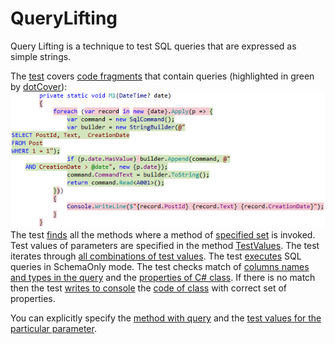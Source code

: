 # QueryLifting
Query Lifting is a technique to test SQL queries that are expressed as simple strings.

The [test](Foo.Tests/QueryTests.cs#L23) covers [code fragments](Foo/Program.cs#L26-L34) that contain queries 
(highlighted in green by [dotCover](https://www.jetbrains.com/help/dotcover/10.0/Visualizing_Code_Coverage.html)):  
![Code coverage](Images/CodeCoverage.png?raw=true "Code coverage")  
The test
[finds](QueryLifting/UsageResolver.cs#L14)
all the methods where a method of
[specified set](Foo.Tests/QueryTests.cs#L30)
is invoked.
Test values of parameters are specified in the method
[TestValues](Foo.Tests/QueryTests.cs#L42).
The test iterates through 
[all combinations of test values](QueryLifting/EnumerableExtensions.cs#L9).
The test [executes](Foo.Tests/QueryChecker.cs#L19)
SQL queries in SchemaOnly mode.
The test checks match of
[columns names and types in the query](Foo/Program.cs#L28)
and the [properties of C# class](Foo/AnonymousTypes.cs#L8-L10).
If there is no match then the test 
[writes to console](Foo.Tests/QueryChecker.cs#L77-L81)
the [code of class](Foo/AnonymousTypes.cs#L6-L11) 
with correct set of properties.

You can explicitly specify
the [method with query](Foo.Tests/QueryTests.cs#L99)
and the [test values for the particular parameter](Foo.Tests/QueryTests.cs#L100).